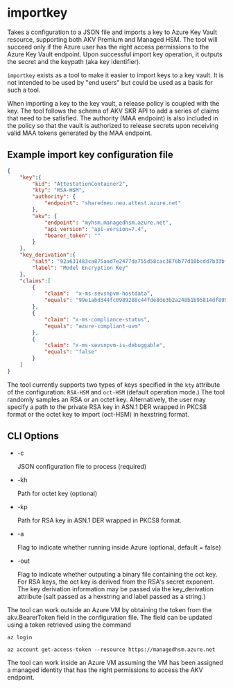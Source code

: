 # importkey

Takes a configuration to a JSON file and imports a key to Azure Key Vault resource, supporting both AKV Premium and Managed HSM. The tool will succeed only if the Azure user has the right access permissions to the Azure Key Vault endpoint. Upon successful import key operation, it outputs the secret and the keypath (aka key identifier).

`importkey` exists as a tool to make it easier to import keys to a key vault. It is not intended to be used by "end users" but could be used as a basis for such a tool.

When importing a key to the key vault, a release policy is coupled with the key. The tool follows the schema of AKV SKR API to add a series of claims that need to be satisfied. The authority (MAA endpoint) is also included in the policy so that the vault is authorized to release secrets upon receiving valid MAA tokens generated by the MAA endpoint.

## Example import key configuration file

```json
{
    "key":{
        "kid": "AttestationContainer2",
        "kty": "RSA-HSM",
        "authority": {
            "endpoint": "sharedneu.neu.attest.azure.net"
        },
        "akv": {
            "endpoint": "myhsm.managedhsm.azure.net",
            "api_version": "api-version=7.4",
            "bearer_token": ""
        }
    },
    "key_derivation":{
        "salt": "92a631483ca875aad7e2477da755d58cac3876b77d10bcdd7b33bfa11e7d8b8e",
        "label": "Model Encryption Key"
    },
    "claims":[
        {
            "claim":  "x-ms-sevsnpvm-hostdata",
            "equals": "99e1abd344fc0989288c44fde8de3b2a248b1b95814df8955d0c305a7db46680"
        },
        {
            "claim": "x-ms-compliance-status",
            "equals": "azure-compliant-uvm"
        },
        {
            "claim": "x-ms-sevsnpvm-is-debuggable",
            "equals": "false"
        }            
    ]
}
```

The tool currently supports two types of keys specified in the `kty` attribute of the configuration: `RSA-HSM` and `oct-HSM` (default operation mode.) The tool randomly samples an RSA or an octet key. Alternatively, the user may specify a path to the private RSA key in ASN.1 DER wrapped in PKCS8 format or the octet key to import (oct-HSM) in hexstring format.

## CLI Options

- -c

    JSON configuration file to process (required)

- -kh

    Path for octet key (optional)

- -kp

    Path for RSA key in ASN.1 DER wrapped in PKCS8 format.

- -a

    Flag to indicate whether running inside Azure (optional, default = false)

- -out

    Flag to indicate whether outputing a binary file containing the oct key.
    For RSA keys, the oct key is derived from the RSA's secret exponent.
    The key derivation information may be passed via the key_derivation
    attribute (salt passed as a hexstring and label passed as a string.)

The tool can work outside an Azure VM by obtaining the token from the akv.BearerToken field in the configuration file. The field can be updated using a token retrieved using the command

`az login`

`az account get-access-token --resource https://managedhsm.azure.net`

The tool can work inside an Azure VM assuming the VM has been assigned a managed identity that has the right permissions to access the AKV endpoint.
